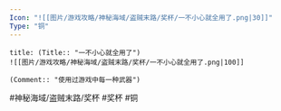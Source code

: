 ```yaml
---
Icon: "![[图片/游戏攻略/神秘海域/盗贼末路/奖杯/一不小心就全用了.png|30]]"
Type: "铜"
---
```

```ad-common-bronze-trophy
title: (Title:: "一不小心就全用了")
![[图片/游戏攻略/神秘海域/盗贼末路/奖杯/一不小心就全用了.png|100]]

(Comment:: "使用过游戏中每一种武器")
```

#神秘海域/盗贼末路/奖杯 #奖杯 #铜
